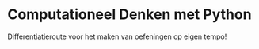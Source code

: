 # Computationeel Denken met Python
Differentiatieroute voor het maken van oefeningen op eigen tempo!
